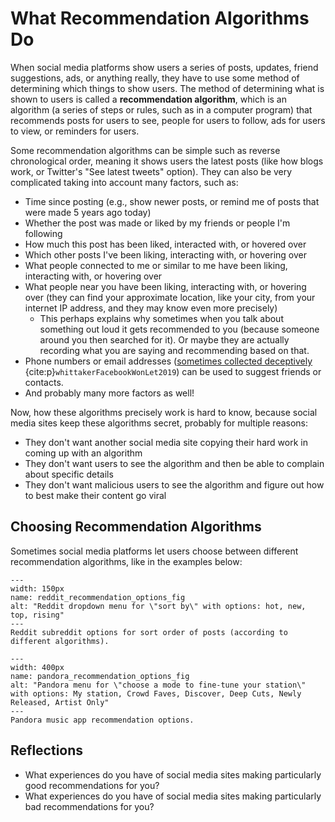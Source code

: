 # What Recommendation Algorithms Do

When social media platforms show users a series of posts, updates, friend suggestions, ads, or anything really, they have to use some method of determining which things to show users. The method of determining what is shown to users is called a __recommendation algorithm__, which is an algorithm (a series of steps or rules, such as in a computer program) that recommends posts for users to see, people for users to follow, ads for users to view, or reminders for users.

Some recommendation algorithms can be simple such as reverse chronological order, meaning it shows users the latest posts (like how blogs work, or Twitter's "See latest tweets" option). They can also be very complicated taking into account many factors, such as:
- Time since posting (e.g., show newer posts, or remind me of posts that were made 5 years ago today)
- Whether the post was made or liked by my friends or people I'm following
- How much this post has been liked, interacted with, or hovered over
- Which other posts I've been liking, interacting with, or hovering over
- What people connected to me or similar to me have been liking, interacting with, or hovering over
- What people near you have been liking, interacting with, or hovering over (they can find your approximate location, like your city, from your internet IP address, and they may know even more precisely)
  - This perhaps explains why sometimes when you talk about something out loud it gets recommended to you (because someone around you then searched for it). Or maybe they are actually recording what you are saying and recommending based on that.
- Phone numbers or email addresses ([sometimes collected deceptively](https://techcrunch.com/2019/03/03/facebook-phone-number-look-up/) {cite:p}`whittakerFacebookWonLet2019`) can be used to suggest friends or contacts.
- And probably many more factors as well!

Now, how these algorithms precisely work is hard to know, because social media sites keep these algorithms secret, probably for multiple reasons:
- They don't want another social media site copying their hard work in coming up with an algorithm
- They don't want users to see the algorithm and then be able to complain about specific details
- They don't want malicious users to see the algorithm and figure out how to best make their content go viral


## Choosing Recommendation Algorithms
Sometimes social media platforms let users choose between different recommendation algorithms, like in the examples below:


```{figure} reddit_recommendation_options.png
---
width: 150px
name: reddit_recommendation_options_fig
alt: "Reddit dropdown menu for \"sort by\" with options: hot, new, top, rising"
---
Reddit subreddit options for sort order of posts (according to different algorithms).
```

```{figure} pandora_recommendation_options.png
---
width: 400px
name: pandora_recommendation_options_fig
alt: "Pandora menu for \"choose a mode to fine-tune your station\" with options: My station, Crowd Faves, Discover, Deep Cuts, Newly Released, Artist Only"
---
Pandora music app recommendation options.
```


## Reflections
- What experiences do you have of social media sites making particularly good recommendations for you?
- What experiences do you have of social media sites making particularly bad recommendations for you?

